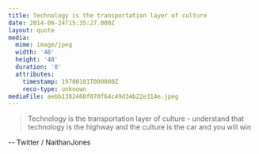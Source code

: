 ```yaml
---
title: Technology is the transportation layer of culture
date: 2014-06-24T15:35:27.000Z
layout: quote
media:
  mime: image/jpeg
  width: '48'
  height: '48'
  duration: '0'
  attributes:
    timestamp: 19700101T000000Z
    reco-type: unknown
mediaFile: aebb1382460f070f64c49d34b22e314e.jpeg
---
```


> Technology is the transportation layer of culture - understand that technology is the highway and the culture is the car and you will win

-- Twitter / NaithanJones
